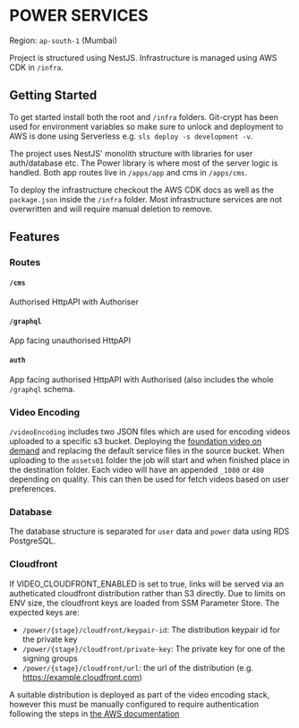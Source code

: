 # POWER SERVICES

Region: `ap-south-1` (Mumbai)

Project is structured using NestJS.
Infrastructure is managed using AWS CDK in `/infra`.

## Getting Started

To get started install both the root and `/infra` folders. Git-crypt has been used for environment variables so make sure to unlock and deployment to AWS is done using Serverless e.g. `sls deploy -s development -v`.

The project uses NestJS' monolith structure with libraries for user auth/database etc. The Power library is where most of the server logic is handled. Both app routes live in `/apps/app` and cms in `/apps/cms`.

To deploy the infrastructure checkout the AWS CDK docs as well as the `package.json` inside the `/infra` folder. Most infrastructure services are not overwritten and will require manual deletion to remove.

## Features

### Routes

#### `/cms`

Authorised HttpAPI with Authoriser

#### `/graphql`

App facing unauthorised HttpAPI

#### `auth`

App facing authorised HttpAPI with Authorised (also includes the whole `/graphql` schema.

### Video Encoding

`/videoEncoding` includes two JSON files which are used for encoding videos uploaded to a specific s3 bucket. Deploying the [foundation video on demand](https://aws.amazon.com/solutions/implementations/video-on-demand-on-aws/) and replacing the default service files in the source bucket.
When uploading to the `assets01` folder the job will start and when finished place in the destination folder. Each video will have an appended `_1080` or `480` depending on quality. This can then be used for fetch videos based on user preferences.

### Database

The database structure is separated for `user` data and `power` data using RDS PostgreSQL.

### Cloudfront

If VIDEO_CLOUDFRONT_ENABLED is set to true, links will be served via an autheticated cloudfront distribution rather than
S3 directly. Due to limits on ENV size, the cloudfront keys are loaded from SSM Parameter Store. The expected keys are:

- `/power/{stage}/cloudfront/keypair-id`: The distribution keypair id for the private key
- `/power/{stage}/cloudfront/private-key`: The private key for one of the signing groups
- `/power/{stage}/cloudfront/url`: the url of the distribution (e.g. https://example.cloudfront.com)

A suitable distribution is deployed as part of the video encoding stack, however this must be manually configured to
require authentication following the steps in [the AWS documentation](https://docs.aws.amazon.com/AmazonCloudFront/latest/DeveloperGuide/private-content-task-list.html)

